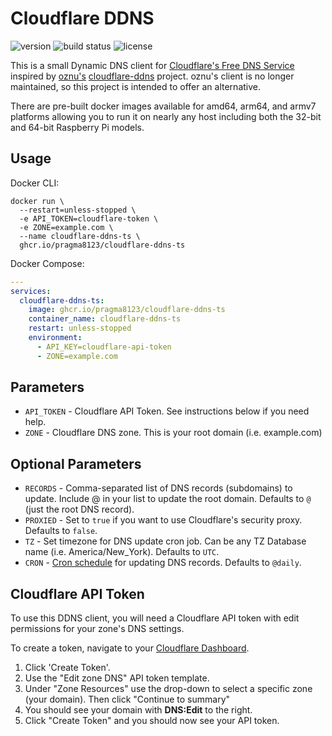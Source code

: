 # Cloudflare DDNS

![version](https://img.shields.io/github/package-json/v/Pragma8123/cloudflare-ddns-ts?style=for-the-badge) ![build status](https://img.shields.io/github/actions/workflow/status/Pragma8123/cloudflare-ddns-ts/build_and_push.yaml?event=release&style=for-the-badge) ![license](https://img.shields.io/github/license/Pragma8123/cloudflare-ddns-ts?style=for-the-badge)

This is a small Dynamic DNS client for [Cloudflare's Free DNS Service](https://cloudflare.com/dns) inspired by [oznu's](https://github.com/oznu) [cloudflare-ddns](https://github.com/oznu/docker-cloudflare-ddns) project. oznu's client is no longer maintained, so this project is intended to offer an alternative.

There are pre-built docker images available for amd64, arm64, and armv7 platforms allowing you to run it on nearly any host including both the 32-bit and 64-bit Raspberry Pi models.

## Usage

Docker CLI:

```shell
docker run \
  --restart=unless-stopped \
  -e API_TOKEN=cloudflare-token \
  -e ZONE=example.com \
  --name cloudflare-ddns-ts \
  ghcr.io/pragma8123/cloudflare-ddns-ts
```

Docker Compose:

```yaml
---
services:
  cloudflare-ddns-ts:
    image: ghcr.io/pragma8123/cloudflare-ddns-ts
    container_name: cloudflare-ddns-ts
    restart: unless-stopped
    environment:
      - API_KEY=cloudflare-api-token
      - ZONE=example.com
```

## Parameters

- `API_TOKEN` - Cloudflare API Token. See instructions below if you need help.
- `ZONE` - Cloudflare DNS zone. This is your root domain (i.e. example.com)

## Optional Parameters

- `RECORDS` - Comma-separated list of DNS records (subdomains) to update. Include @ in your list to update the root domain. Defaults to `@` (just the root DNS record).
- `PROXIED` - Set to `true` if you want to use Cloudflare's security proxy. Defaults to `false`.
- `TZ` - Set timezone for DNS update cron job. Can be any TZ Database name (i.e. America/New_York). Defaults to `UTC`.
- `CRON` - [Cron schedule](https://crontab.guru/) for updating DNS records. Defaults to `@daily`.

## Cloudflare API Token

To use this DDNS client, you will need a Cloudflare API token with edit permissions for your zone's DNS settings.

To create a token, navigate to your [Cloudflare Dashboard](https://dash.cloudflare.com/profile/api-tokens).

1. Click 'Create Token'.
2. Use the "Edit zone DNS" API token template.
3. Under "Zone Resources" use the drop-down to select a specific zone (your domain). Then click "Continue to summary"
4. You should see your domain with **DNS:Edit** to the right.
5. Click "Create Token" and you should now see your API token.
